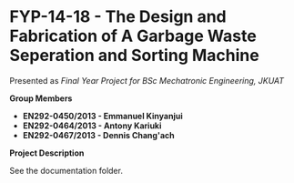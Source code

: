 # **FYP-14-18 - The Design and Fabrication of A Garbage Waste Seperation and Sorting Machine**

Presented as _Final Year Project for BSc Mechatronic Engineering, JKUAT_

**Group Members**

* **EN292-0450/2013 - Emmanuel Kinyanjui**
* **EN292-0464/2013 - Antony Kariuki**
* **EN292-0467/2013 - Dennis Chang'ach**

**Project Description**

See the documentation folder.



